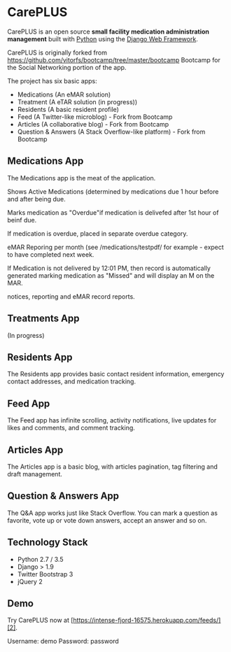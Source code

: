 
# CarePLUS

CarePLUS is an open source **small facility medication administration management** built with [Python][0] using the [Django Web Framework][1].

CarePLUS is originally forked from https://github.com/vitorfs/bootcamp/tree/master/bootcamp Bootcamp for the Social Networking portion of the app.

The project has six basic apps:

* Medications (An eMAR solution)
* Treatment (A eTAR solution (in progress))
* Residents (A basic resident profile)
* Feed (A Twitter-like microblog) - Fork from Bootcamp
* Articles (A collaborative blog) - Fork from Bootcamp
* Question & Answers (A Stack Overflow-like platform) - Fork from Bootcamp

## Medications App

The Medications app is the meat of the application.

Shows Active Medications (determined by medications due 1 hour before and after being due.

Marks medication as "Overdue"if medication is delivefed after 1st hour of beinf due.

If medication is overdue, placed in separate overdue category.

eMAR Reporing per month (see /medications/testpdf/ for example - expect to have completed next week.

If Medication is not delivered by 12:01 PM, then record is automatically generated marking medication as "Missed" and will display an M on the MAR.


notices, reporting and eMAR record reports.

## Treatments App

(In progress)

## Residents App

The Residents app provides basic contact resident information, emergency contact addresses, and medication tracking.

## Feed App

The Feed app has infinite scrolling, activity notifications, live updates for likes and comments, and comment tracking.


## Articles App

The Articles app is a basic blog, with articles pagination, tag filtering and draft management.


## Question & Answers App

The Q&A app works just like Stack Overflow. You can mark a question as favorite, vote up or vote down answers, accept an answer and so on.


## Technology Stack

- Python 2.7 / 3.5
- Django > 1.9
- Twitter Bootstrap 3
- jQuery 2


## Demo

Try CarePLUS now at [https://intense-fjord-16575.herokuapp.com/feeds/][2].

Username: demo
Password: password

[0]: https://www.python.org/
[1]: https://www.djangoproject.com/
[2]: https://intense-fjord-16575.herokuapp.com/feeds/
